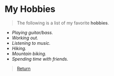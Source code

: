 # My Hobbies

>The following is a list of my favorite **hobbies**.

* _Playing guitar/bass._
* _Working out._
* _Listening to music._
* _Hiking._
* _Mountain biking._
* _Spending time with friends._

>[Return](README.md)
